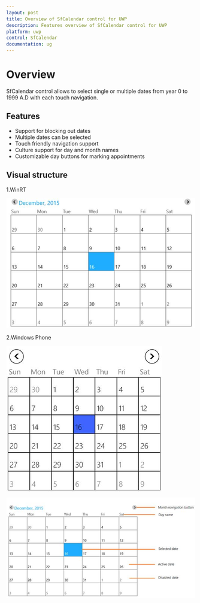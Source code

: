 ```yaml
---
layout: post
title: Overview of SfCalendar control for UWP
description: Features overview of SfCalendar control for UWP
platform: uwp
control: SfCalendar
documentation: ug
---
```


# Overview

SfCalendar control allows to select single or multiple dates from year 0 to 1999 A.D with each touch navigation.

## Features

* Support for blocking out dates
* Multiple dates can be selected
* Touch friendly navigation support
* Culture support for day and month names
* Customizable day buttons for marking appointments

## Visual structure

1.WinRT

![](SfCalendar-images/SfCalendar-img1.jpeg)

2.Windows Phone

![](SfCalendar-images/SfCalendar-img2.jpeg)


![](SfCalendar-images/SfCalendar-img3.jpeg)

